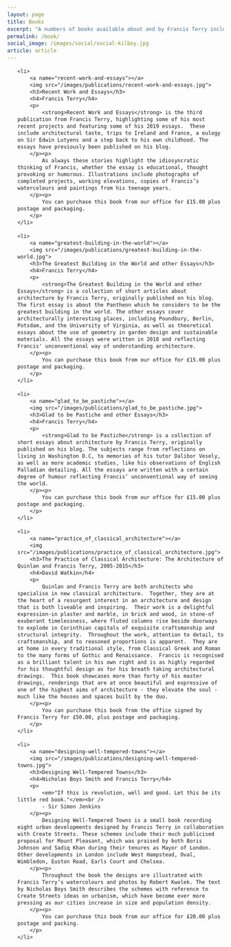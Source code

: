 ```yaml
---
layout: page
title: Books
excerpt: "A numbers of books available about and by Francis Terry including The Practice of Classical Architecture, Glad to be Pastiche and other Essays, The Greatest Building in the World and other Essays, and Recent Work and Essays"
permalink: /book/
social_image: /images/social/social-kilboy.jpg
article: article
---
```

<a href="#practice_of_classical_architecture"></a>
<ul class="list publications">

	<li>
		<a name="recent-work-and-essays"></a>
		<img src="/images/publications/recent-work-and-essays.jpg">
		<h3>Recent Work and Essays</h3>
		<h4>Francis Terry</h4>
		<p>
			<strong>Recent Work and Essays</strong> is the third publication from Francis Terry, highlighting some of his most recent projects and featuring some of his 2019 essays.  These include architectural taste, trips to Ireland and France, a eulogy on Sir Edwin Lutyens and a step back to his own childhood. The essays have previously been published on his blog.
		</p><p>
			As always these stories highlight the idiosyncratic thinking of Francis, whether the essay is educational, thought provoking or humorous. Illustrations include photographs of completed projects, working elevations, copies of Francis’s watercolours and paintings from his teenage years.
		</p><p>
			You can purchase this book from our office for £15.00 plus postage and packaging.
		</p>
	</li>

	<li>
		<a name="greatest-building-in-the-world"></a>
		<img src="/images/publications/greatest-building-in-the-world.jpg">
		<h3>The Greatest Building in the World and other Essays</h3>
		<h4>Francis Terry</h4>
		<p>
			<strong>The Greatest Building in the World and other Essays</strong> is a collection of short articles about architecture by Francis Terry, originally published on his blog. The first essay is about the Pantheon which he considers to be the greatest building in the world. The other essays cover architecturally interesting places, including Poundbury, Berlin, Potsdam, and the University of Virginia, as well as theoretical essays about the use of geometry in garden design and sustainable materials. All the essays were written in 2018 and reflecting Francis' unconventional way of understanding architecture.
		</p><p>
			You can purchase this book from our office for £15.00 plus postage and packaging.
		</p>
	</li>
	
	<li>
		<a name="glad_to_be_pastiche"></a>
		<img src="/images/publications/glad_to_be_pastiche.jpg">
		<h3>Glad to be Pastiche and other Essays</h3>
		<h4>Francis Terry</h4>
		<p>
			<strong>Glad to be Pastiche</strong> is a collection of short essays about architecture by Francis Terry, originally published on his blog. The subjects range from reflections on living in Washington D.C, to memories of his tutor Dalibor Vesely, as well as more academic studies, like his observations of English Palladian detailing. All the essays are written with a certain degree of humour reflecting Francis’ unconventional way of seeing the world.
		</p><p>
			You can purchase this book from our office for £15.00 plus postage and packaging.
		</p>
	</li>

	<li>
		<a name="practice_of_classical_architecture"></a>
		<img src="/images/publications/practice_of_classical_architecture.jpg">
		<h3>The Practice of Classical Architecture: The Architecture of Quinlan and Francis Terry, 2005-2015</h3>
		<h4>David Watkin</h4>
		<p>
			Quinlan and Francis Terry are both architects who specialise in new classical architecture.  Together, they are at the heart of a resurgent interest in an architecture and design that is both liveable and inspiring.  Their work is a delightful expression-in plaster and marble, in brick and wood, in stone-of exuberant timelessness, where fluted columns rise beside doorways to explode in Corinthian capitals of exquisite craftsmanship and structural integrity.  Throughout the work, attention to detail, to craftsmanship, and to reasoned proportions is apparent.  They are at home in every traditional style, from Classical Greek and Roman to the many forms of Gothic and Renaissance.  Francis is recognised as a brilliant talent in his own right and is as highly regarded for his thoughtful design as for his breath taking architectural drawings.  This book showcases more than forty of his master drawings, renderings that are at once beautiful and expressive of one of the highest aims of architecture - they elevate the soul - much like the houses and spaces built by the duo.
		</p><p>
			You can purchase this book from the office signed by Francis Terry for £50.00, plus postage and packaging.
		</p>
	</li>

	<li>
		<a name="designing-well-tempered-towns"></a>
		<img src="/images/publications/designing-well-tempered-towns.jpg">
		<h3>Designing Well-Tempered Towns</h3>
		<h4>Nicholas Boys Smith and Francis Terry</h4>
		<p>
			<em>"If this is revolution, well and good. Let this be its little red book."</em><br />
			- Sir Simon Jenkins
		</p><p>
			Designing Well-Tempered Towns is a small book recording eight urban developments designed by Francis Terry in collaboration with Create Streets. These schemes include their much publicised proposal for Mount Pleasant, which was praised by both Boris Johnson and Sadiq Khan during their tenures as Mayor of London. Other developments in London include West Hampstead, Oval, Wimbledon, Euston Road, Earls Court and Chelsea.
		</p><p>
			Throughout the book the designs are illustrated with Francis Terry’s watercolours and photos by Robert Kwolek. The text by Nicholas Boys Smith describes the schemes with reference to Create Streets ideas on urbanism, which have become ever more pressing as our cities increase in size and population density.
		</p><p>
			You can purchase this book from our office for £20.00 plus postage and packing.
		</p>
	</li>

</ul>
